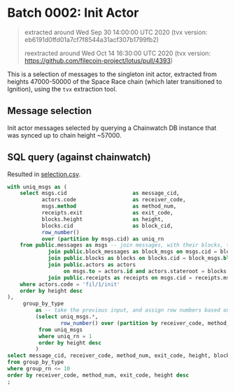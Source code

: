 # Batch 0002: Init Actor

> extracted around Wed Sep 30 14:00:00 UTC 2020 (tvx version: eb6191d0ffd01a7cf7f8544a31acf307b1799fb2)
>
> reextracted around Wed Oct 14 16:30:00 UTC 2020 (tvx version: https://github.com/filecoin-project/lotus/pull/4393)

This is a selection of messages to the singleton init actor, extracted from
heights 47000-50000 of the Space Race chain (which later transitioned to
Ignition), using the `tvx` extraction tool.

## Message selection

Init actor messages selected by querying a Chainwatch DB instance that was
synced up to chain height ~57000.

## SQL query (against chainwatch)

Resulted in [selection.csv](./selection.csv).

```sql
with uniq_msgs as (
    select msgs.cid                     as message_cid,
           actors.code                  as receiver_code,
           msgs.method                  as method_num,
           receipts.exit                as exit_code,
           blocks.height                as height,
           blocks.cid                   as block_cid,
           row_number()
           over (partition by msgs.cid) as uniq_rn
    from public.messages as msgs -- join messages, with their blocks, their actor types, and receipts.
             join public.block_messages as block_msgs on msgs.cid = block_msgs.message
             join public.blocks as blocks on blocks.cid = block_msgs.block
             join public.actors as actors
                  on msgs.to = actors.id and actors.stateroot = blocks.parentstateroot -- this is not precise, but actor types are immutable, so it'll suffice
             join public.receipts as receipts on msgs.cid = receipts.msg
    where actors.code = 'fil/1/init'
    order by height desc
),
     group_by_type
         as -- take the previous input, and assign row numbers based on message_cid; we'll only retain unique messages.
         (select uniq_msgs.*,
                 row_number() over (partition by receiver_code, method_num, exit_code order by height desc) as group_rn
          from uniq_msgs
          where uniq_rn = 1
          order by height desc
         )
select message_cid, receiver_code, method_num, exit_code, height, block_cid, group_rn as seq
from group_by_type
where group_rn <= 10
order by receiver_code, method_num, exit_code, height desc
;
```